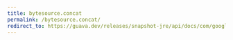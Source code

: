 ```yaml
---
title: bytesource.concat
permalink: /bytesource.concat/
redirect_to: https://guava.dev/releases/snapshot-jre/api/docs/com/google/common/io/ByteSource.html#concat-java.lang.Iterable-
---
```

